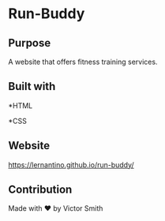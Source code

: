 # Run-Buddy

## Purpose
A website that offers fitness training services.

## Built with 
*HTML

*CSS

## Website
https://lernantino.github.io/run-buddy/

## Contribution
Made with ❤️ by Victor Smith
